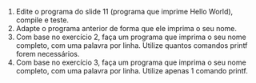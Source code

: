 1) Edite o programa do slide 11 (programa que imprime Hello World), compile
e teste.
2) Adapte o programa anterior de forma que ele imprima o seu nome.
3) Com base no exercício 2, faça um programa que imprima o seu nome
completo, com uma palavra por linha. Utilize quantos comandos printf forem
necessários.
4) Com base no exercício 3, faça um programa que imprima o seu nome
completo, com uma palavra por linha. Utilize apenas 1 comando printf.